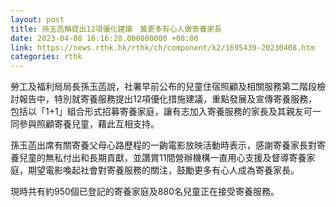 ```yaml
---
layout: post
title: 孫玉菡稱提出12項優化建議　冀更多有心人做寄養家長
date: 2023-04-08 16:16:28.000000000 +08:00
link: https://news.rthk.hk/rthk/ch/component/k2/1695439-20230408.htm
categories: rthk
---
```


勞工及福利局局長孫玉菡說，社署早前公布的兒童住宿照顧及相關服務第二階段檢討報告中，特別就寄養服務提出12項優化措施建議，重點發展及宣傳寄養服務，包括以「1+1」組合形式招募寄養家庭，讓有志加入寄養服務的家長及其親友可一同參與照顧寄養兒童，藉此互相支持。

孫玉菡出席有關寄養父母心路歷程的一齣電影放映活動時表示，感謝寄養家長對寄養兒童的無私付出和長期貢獻，並讚賞11間營辦機構一直用心支援及督導寄養家庭，期望電影喚起社會對寄養服務的關注，鼓勵更多有心人成為寄養家長。

現時共有約950個已登記的寄養家庭及880名兒童正在接受寄養服務。
